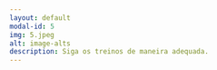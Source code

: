 ```yaml
---
layout: default
modal-id: 5
img: 5.jpeg
alt: image-alts
description: Siga os treinos de maneira adequada. 
---
```

